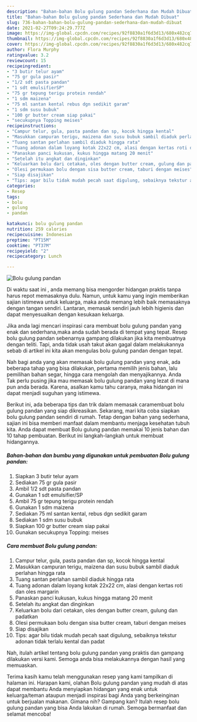 ```yaml
---
description: "Bahan-bahan Bolu gulung pandan Sederhana dan Mudah Dibuat"
title: "Bahan-bahan Bolu gulung pandan Sederhana dan Mudah Dibuat"
slug: 736-bahan-bahan-bolu-gulung-pandan-sederhana-dan-mudah-dibuat
date: 2021-02-27T09:24:29.777Z
image: https://img-global.cpcdn.com/recipes/92f8830a1f6d3d13/680x482cq70/bolu-gulung-pandan-foto-resep-utama.jpg
thumbnail: https://img-global.cpcdn.com/recipes/92f8830a1f6d3d13/680x482cq70/bolu-gulung-pandan-foto-resep-utama.jpg
cover: https://img-global.cpcdn.com/recipes/92f8830a1f6d3d13/680x482cq70/bolu-gulung-pandan-foto-resep-utama.jpg
author: Flora Murphy
ratingvalue: 3.2
reviewcount: 15
recipeingredient:
- "3 butir telur ayam"
- "75 gr gula pasir"
- "1/2 sdt pasta pandan"
- "1 sdt emulsifierSP"
- "75 gr tepung terigu protein rendah"
- "1 sdm maizena"
- "75 ml santan kental rebus dgn sedikit garam"
- "1 sdm susu bubuk"
- "100 gr butter cream siap pakai"
- "secukupnya Topping meises"
recipeinstructions:
- "Campur telur, gula, pasta pandan dan sp, kocok hingga kental"
- "Masukkan campuran terigu, maizena dan susu bubuk sambil diaduk perlahan hingga rata"
- "Tuang santan perlahan sambil diaduk hingga rata"
- "Tuang adonan dalam loyang kotak 22x22 cm, alasi dengan kertas roti dan oles margarin"
- "Panaskan panci kukusan, kukus hingga matang 20 menit"
- "Setelah itu angkat dan dinginkan"
- "Keluarkan bolu dari cetakan, oles dengan butter cream, gulung dan padatkan"
- "Olesi permukaan bolu dengan sisa butter cream, taburi dengan meises"
- "Siap disajikan"
- "Tips: agar bilu tidak mudah pecah saat digulung, sebaiknya tekstur adonan tidak terlalu kental dan padat"
categories:
- Resep
tags:
- bolu
- gulung
- pandan

katakunci: bolu gulung pandan 
nutrition: 259 calories
recipecuisine: Indonesian
preptime: "PT15M"
cooktime: "PT37M"
recipeyield: "2"
recipecategory: Lunch

---
```



![Bolu gulung pandan](https://img-global.cpcdn.com/recipes/92f8830a1f6d3d13/680x482cq70/bolu-gulung-pandan-foto-resep-utama.jpg)

Di waktu  saat ini , anda memang bisa mengorder hidangan praktis tanpa harus repot memasaknya dulu. Namun, untuk kamu yang ingin memberikan sajian istimewa untuk keluarga, maka anda memang lebih baik memasaknya dengan tangan sendiri. Lantaran, memasak sendiri jauh lebih higienis dan dapat menyesuaikan dengan kesukaan keluarga.

Jika anda lagi mencari inspirasi cara membuat bolu gulung pandan yang enak dan sederhana,maka anda sudah berada di tempat yang tepat. Resep bolu gulung pandan  sebenarnya gampang dilakukan jika kita membuatnya dengan teliti. Tapi, anda tidak usah takut akan gagal dalam melakukannya 
sebab di artikel ini kita akan mengulas bolu gulung pandan dengan tepat.  



Nah bagi anda yang akan memasak bolu gulung pandan yang enak, ada beberapa tahap yang bisa dilakukan, pertama memilih jenis bahan, lalu pemilihan bahan segar, hingga cara mengolah dan menyajikannya. Anda Tak perlu pusing jika mau memasak bolu gulung pandan yang lezat di mana pun anda berada. Karena, asalkan kamu  tahu caranya, maka hidangan ini dapat menjadi suguhan yang istimewa.

Berikut ini, ada beberapa tips dan trik dalam memasak caramembuat bolu gulung pandan yang siap dikreasikan. Sekarang, mari kita coba siapkan bolu gulung pandan sendiri di rumah. Tetap dengan bahan yang sederhana, sajian ini bisa memberi manfaat dalam membantu menjaga kesehatan tubuh kita. Anda dapat membuat Bolu gulung pandan memakai 10 jenis bahan dan 10 tahap pembuatan. Berikut ini langkah-langkah untuk membuat hidangannya.

<!--inarticleads1-->

##### Bahan-bahan dan bumbu yang digunakan untuk pembuatan Bolu gulung pandan:

1. Siapkan 3 butir telur ayam
1. Sediakan 75 gr gula pasir
1. Ambil 1/2 sdt pasta pandan
1. Gunakan 1 sdt emulsifier/SP
1. Ambil 75 gr tepung terigu protein rendah
1. Gunakan 1 sdm maizena
1. Sediakan 75 ml santan kental, rebus dgn sedikit garam
1. Sediakan 1 sdm susu bubuk
1. Siapkan 100 gr butter cream siap pakai
1. Gunakan secukupnya Topping: meises




<!--inarticleads2-->

##### Cara membuat Bolu gulung pandan:

1. Campur telur, gula, pasta pandan dan sp, kocok hingga kental
1. Masukkan campuran terigu, maizena dan susu bubuk sambil diaduk perlahan hingga rata
1. Tuang santan perlahan sambil diaduk hingga rata
1. Tuang adonan dalam loyang kotak 22x22 cm, alasi dengan kertas roti dan oles margarin
1. Panaskan panci kukusan, kukus hingga matang 20 menit
1. Setelah itu angkat dan dinginkan
1. Keluarkan bolu dari cetakan, oles dengan butter cream, gulung dan padatkan
1. Olesi permukaan bolu dengan sisa butter cream, taburi dengan meises
1. Siap disajikan
1. Tips: agar bilu tidak mudah pecah saat digulung, sebaiknya tekstur adonan tidak terlalu kental dan padat




Nah, itulah artikel tentang  bolu gulung pandan  yang praktis dan gampang dilakukan versi kami. Semoga anda bisa melakukannya dengan hasil yang memuaskan. 

Terima kasih kamu telah menggunakan resep yang kami tampilkan di halaman ini. Harapan kami, olahan  Bolu gulung pandan yang mudah di atas dapat membantu Anda menyiapkan hidangan yang enak untuk keluarga/teman ataupun menjadi inspirasi bagi Anda yang berkeinginan untuk berjualan makanan. Gimana nih? Gampang kan? Itulah resep bolu gulung pandan yang bisa Anda lakukan di rumah. Semoga bermanfaat dan selamat mencoba!

